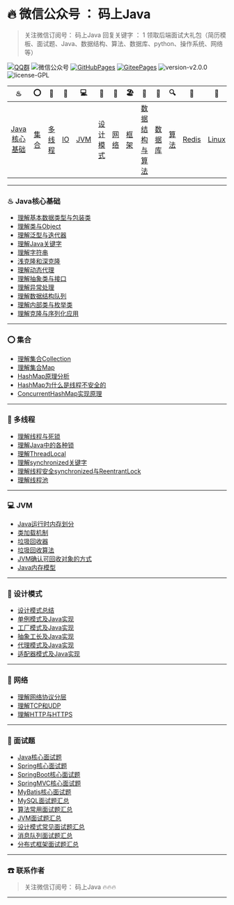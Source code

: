 # 🔥 微信公众号 ： 码上Java



> 关注微信订阅号： 码上Java 回复关键字 ： 1 领取后端面试大礼包（简历模板、面试题、Java、数据结构、算法、数据库、python、操作系统、网络等）

[![QQ群](https://img.shields.io/badge/QQ%E7%BE%A4-660108379-yellowgreen.svg)](https://jq.qq.com/?_wv=1027&k=5HPYvQk)
![微信公众号](https://img.shields.io/badge/微信公众号-码上Java-yellowgreen.svg)
[![GitHubPages](https://img.shields.io/badge/在线阅读-GitHubPages-yellowgreen.svg)](https://msjavacoder.github.io/msJava)
[![GiteePages](https://img.shields.io/badge/在线阅读-GiteePages-yellowgreen.svg)](https://msjavacoder.gitee.io/msjava)
![version-v2.0.0](https://img.shields.io/badge/version-v1.0.0-green.svg)
![license-GPL](https://img.shields.io/badge/license-GPL-blue.svg)

|                ♨                |        ⭕        |               🔐                |      💈      |       💻       |            🚏            | 🔭               | 🏖               |                  📰                  |          📮          |             🔍             |         🗽         | 🚀                 |          🌈          |            ☎            |
| :-----------------------------: | :-------------: | :----------------------------: | :---------: | :-----------: | :---------------------: | --------------- | --------------- | :---------------------------------: | :-----------------: | :-----------------------: | :---------------: | ----------------- | :-----------------: | :---------------------: |
| [Java核心基础](#♨-java核心基础) | [集合](#⭕-集合) | [多线程](#%f0%9f%94%90-多线程) | [IO](#💈-io) | [JVM](#💻-jvm) | [设计模式](#🚏-设计模式) | [网络](#🔭-网络) | [框架](#🏖-框架) | [数据结构与算法](#📰-数据结构与算法) | [数据库](#📰-数据库) | [算法](#📰-数据结构与算法) | [Redis](#🗽-redis) | [Linux](#🚀-linux) | [面试题](#🌈-面试题) | [联系作者](#☎-联系作者) |

---

### ♨  Java核心基础

- [理解基本数据类型与包装类](https://github.com/msJavaCoder/msJava/blob/master/docs/Java/理解基本数据类型与包装类.md)
- [理解类与Object](https://github.com/msJavaCoder/msJava/blob/master/docs/Java/理解类与Object.md)
- [理解泛型与迭代器](https://github.com/msJavaCoder/msJava/blob/master/docs/Java/理解泛型与迭代器.md)
- [理解Java关键字](https://github.com/msJavaCoder/msJava/blob/master/docs/Java/Java关键字理解.md)
- [理解字符串](https://github.com/msJavaCoder/msJava/blob/master/docs/Java/深入理解字符串.md)
- [浅克隆和深克隆](https://github.com/msJavaCoder/msJava/blob/master/docs/Java/浅克隆和深克隆.md)
- [理解动态代理](https://github.com/msJavaCoder/msJava/blob/master/docs/Java/理解动态代理.md)
- [理解抽象类与接口](https://github.com/msJavaCoder/msJava/blob/master/docs/Java/理解抽象类与接口.md)
- [理解异常处理](https://github.com/msJavaCoder/msJava/blob/master/docs/Java/理解异常处理.md)
- [理解数据结构队列](https://github.com/msJavaCoder/msJava/blob/master/docs/Java/理解数据结构队列.md)
- [理解内部类与枚举类](https://github.com/msJavaCoder/msJava/blob/master/docs/Java/各种内部类和枚举类.md)
- [理解克隆与序列化应用](https://github.com/msJavaCoder/msJava/blob/master/docs/Java/理解克隆与序列化应用.md)


---

### ⭕  集合

- [理解集合Collection](https://github.com/msJavaCoder/msJava/blob/master/docs/Java/理解集合Collection.md)
- [理解集合Map](https://github.com/msJavaCoder/msJava/blob/master/docs/Java/理解集合Map.md)
- [HashMap原理分析](https://github.com/msJavaCoder/msJava/blob/master/docs/Java/HashMap原理分析.md)
- [HashMap为什么是线程不安全的](https://github.com/msJavaCoder/msJava/blob/master/docs/Java/HashMap为什么是线程不安全的.md)
- [ConcurrentHashMap实现原理](https://github.com/msJavaCoder/msJava/blob/master/docs/Java/ConcurrentHashMap实现原理.md)

---


### 🔐  多线程
- [理解线程与死锁](https://github.com/msJavaCoder/msJava/blob/master/docs/Java/理解线程与死锁.md)
- [理解Java中的各种锁](https://github.com/msJavaCoder/msJava/blob/master/docs/Java/理解Java中的各种锁.md)
- [理解ThreadLocal](https://github.com/msJavaCoder/msJava/blob/master/docs/Java/理解ThreadLocal.md)
- [理解synchronized关键字](https://github.com/msJavaCoder/msJava/blob/master/docs/Java/理解synchronized关键字.md)
- [理解线程安全synchronized与ReentrantLock](https://github.com/msJavaCoder/msJava/blob/master/docs/Java/理解线程安全synchronized与ReentrantLock.md)
- [理解线程池](https://github.com/msJavaCoder/msJava/blob/master/docs/Java/理解线程池.md)

---

### 💻  JVM
- [Java运行时内存划分](https://github.com/msJavaCoder/msJava/blob/master/docs/JVM/Java运行时内存划分.md)
- [类加载机制](https://github.com/msJavaCoder/msJava/blob/master/docs/JVM/类加载机制.md)
- [垃圾回收器](https://github.com/msJavaCoder/msJava/blob/master/docs/JVM/垃圾回收器.md)
- [垃圾回收算法](https://github.com/msJavaCoder/msJava/blob/master/docs/JVM/垃圾回收算法.md)
- [JVM确认可回收对象的方式](https://github.com/msJavaCoder/msJava/blob/master/docs/JVM/JVM确认可回收对象的方式.md)
- [Java内存模型](https://github.com/msJavaCoder/msJava/blob/master/docs/JVM/Java内存模型.md)

---


### 🚏  设计模式
- [设计模式总结](https://github.com/msJavaCoder/msJava/blob/master/设计模式/设计模式总结.md)
- [单例模式及Java实现](https://github.com/msJavaCoder/msJava/blob/master/设计模式/设计模式总结.md)
- [工厂模式及Java实现](https://github.com/msJavaCoder/msJava/blob/master/设计模式/设计模式总结.md)
- [抽象工长及Java实现](https://github.com/msJavaCoder/msJava/blob/master/设计模式/设计模式总结.md)
- [代理模式及Java实现](https://github.com/msJavaCoder/msJava/blob/master/设计模式/设计模式总结.md)
- [适配器模式及Java实现](https://github.com/msJavaCoder/msJava/blob/master/设计模式/设计模式总结.md)

---

### 🔭  网络

-  [理解网络协议分层](https://github.com/msJavaCoder/msJava/blob/master/docs/NetWork/理解网络协议分层.md)
-  [理解TCP和UDP](https://github.com/msJavaCoder/msJava/blob/master/docs/NetWork/理解TCP和UDP.md)
-  [理解HTTP与HTTPS](https://github.com/msJavaCoder/msJava/blob/master/docs/NetWork/理解HTTP与HTTPS.md)

---


### 🌈  面试题
- [Java核心面试题](https://github.com/msJavaCoder/msJava/blob/master/docs/InterviewGuide/Java核心面试题汇总.md)
- [Spring核心面试题](https://github.com/msJavaCoder/msJava/blob/master/docs/InterviewGuide/Spring.md)
- [SpringBoot核心面试题](https://github.com/msJavaCoder/msJava/blob/master/docs/InterviewGuide/SpringBoot.md)
- [SpringMVC核心面试题](https://github.com/msJavaCoder/msJava/blob/master/docs/InterviewGuide/SpringMVC.md)
- [MyBatis核心面试题](https://github.com/msJavaCoder/msJava/blob/master/docs/InterviewGuide/MyBatis.md)
- [MySQL面试题汇总](https://github.com/msJavaCoder/msJava/blob/master/docs/InterviewGuide/MySQL面试题汇总.md)
- [算法常用面试题汇总](https://github.com/msJavaCoder/msJava/blob/master/docs/InterviewGuide/算法常用面试题汇总.md)
- [JVM面试题汇总](https://github.com/msJavaCoder/msJava/blob/master/docs/InterviewGuide/JVM面试题汇总.md)
- [设计模式常见面试题汇总](https://github.com/msJavaCoder/msJava/blob/master/docs/InterviewGuide/设计模式常见面试题汇总.md)
- [消息队列面试题汇总](https://github.com/msJavaCoder/msJava/blob/master/docs/InterviewGuide/消息队列面试题汇总.md)
- [分布式框架面试题汇总](https://github.com/msJavaCoder/msJava/blob/master/docs/InterviewGuide/分布式框架面试题汇总.md)

---


### ☎  联系作者

> 关注微信订阅号： 码上Java  🔥🔥🔥

---

